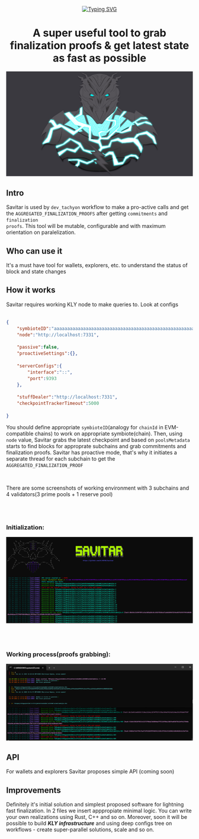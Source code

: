
<div align="center">

<!-- [![Typing SVG](https://readme-typing-svg.herokuapp.com?font=Major+Mono+Display&size=64&color=C20000&center=true&vCenter=true&height=100&lines=Klyntar)](https://git.io/typing-svg) -->
[![Typing SVG](https://readme-typing-svg.herokuapp.com?font=Major+Mono+Display&size=100&color=0c288a&center=true&vCenter=true&width=500&height=200&lines=sAVitAR)](https://git.io/typing-svg)

# <b>A super useful tool to grab finalization proofs & get latest state as fast as possible</b>


<img src="./images/main.jpg">

</div>

## <b>Intro</b>

Savitar is used by <code>dev_tachyon</code> workflow to make a pro-active calls and get the <code>AGGREGATED_FINALIZATION_PROOFS</code> after getting <code>commitments</code> and <code>finalization proofs</code>. This tool will be mutable, configurable and with maximum orientation on paralelization.

## <b>Who can use it</b>

It's a must have tool for wallets, explorers, etc. to understand the status of block and state changes
## <b>How it works</b>

Savitar requires working KLY node to make queries to. Look at configs


```json

{
    "symbioteID":"aaaaaaaaaaaaaaaaaaaaaaaaaaaaaaaaaaaaaaaaaaaaaaaaaaaaaaaaaaaaaaaa",
    "node":"http://localhost:7331",

    "passive":false,
    "proactiveSettings":{},
    
    "serverConfigs":{
        "interface":"::",
        "port":9393
    },

    "stuffDealer":"http://localhost:7331",
    "checkpointTrackerTimeout":5000

}

```

You should define appropriate <code>symbioteID</code>(analogy for <code>chainId</code> in EVM-compatible chains) to work on appropriate symbiote(chain). Then, using <code>node</code> value, Savitar grabs the latest checkpoint and based on <code>poolsMetadata</code> starts to find blocks for approprate subchains and grab commitments and finalization proofs. Savitar has proactive mode, that's why it initiates a separate thread for each subchain to get the <code>AGGREGATED_FINALIZATION_PROOF</code>

<br/>


There are some screenshots of working environment with 3 subchains and 4 validators(3 prime pools + 1 reserve pool)


<br/><br/>

### Initialization:

<img src="./images/savitar_work_1.jpg">

<br/><br/>

### Working process(proofs grabbing):

<img src="./images/savitar_work_2.jpg">


## <b>API</b>

For wallets and explorers Savitar proposes simple API (coming soon)


## <b>Improvements</b>

Definitely it's initial solution and simplest proposed software for lightning fast finalization. In 2 files we insert apppropiate minimal logic. You can write your own realizations using Rust, C++ and so on. Moreover, soon it will be possible to build <b><i>KLY infrastructure</i></b> and using deep configs tree on workflows - create super-parallel solutions, scale and so on.